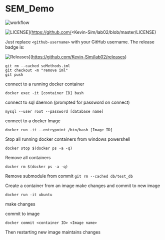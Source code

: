 # SEM_Demo

![workflow](https://github.com/Kevin-Sim/lab02/actions/workflows/main.yml/badge.svg)

![LICENSE](https://img.shields.io/github/license/Kevin-Sim/lab02.svg?style=flat-square)](https://github.com/<Kevin-Sim/lab02/blob/master/LICENSE)

Just replace `<github-username>` with your GitHub username.  The release badge is:

![Releases](https://img.shields.io/github/release/Kevin-Sim/lab02/all.svg?style=flat-square)](https://github.com/Kevin-Sim/lab02/releases)

```
git rm --cached seMethods.iml
git checkout -m "remove iml"
git push
```

connect to a running docker container

`docker exec -it [container ID] bash`

connect to sql daemon (prompted for password on connect)

`mysql --user root --password [database name]`

connect to a docker Image

`docker run -it --entrypoint /bin/bash [Image ID]`

Stop all running docker containers from windows powershell

`docker stop $(docker ps -a -q)`

Remove all containers

`docker rm $(docker ps -a -q)`

Remove submodule from commit
`git rm --cached db/test_db`

Create a container from an image make changes and commit to new image

`docker run -it ubuntu`

make changes

commit to image

`docker commit <container ID> <Image name>`

Then restarting new image maintains changes
